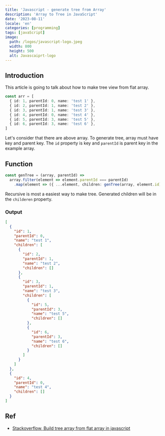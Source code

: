 ```yaml
---
title: 'Javascript - generate tree from Array'
description: 'Array to Tree in JavaScript'
date: '2023-08-11'
locale: 'en'
categories: [programming]
tags: [javaScript]
image:
  path: /logos/javascript-logo.jpeg
  width: 800
  height: 500
  alt: Javascaiprt-logo 
---
```

## Introduction
This article is going to talk about how to make tree view from flat array.
```ts
const arr = [
  { id: 1, parentId: 0, name: 'test 1' },
  { id: 2, parentId: 1, name: 'test 2' },
  { id: 3, parentId: 1, name: 'test 3' },
  { id: 4, parentId: 0, name: 'test 4' },
  { id: 5, parentId: 3, name: 'test 5' },
  { id: 6, parentId: 3, name: 'test 6' },
] 
```
Let's consider that there are above array.
To generate tree, array must have key and parent key.
The `id` property is key and `parentId` is parent key in the example array.

## Function
```ts
const genTree = (array, parentId) =>
  array.filter(element => element.parentId === parentId)
    .map(element => ({ ...element, children: genTree(array, element.id)}));
```
Recursive is most a easiest way to make tree.
Generated children will be in the `childeren` property.

### Output
```json
[
  {
    "id": 1,
    "parentId": 0,
    "name": "test 1",
    "children": [
      {
        "id": 2,
        "parentId": 1,
        "name": "test 2",
        "children": []
      },
      {
        "id": 3,
        "parentId": 1,
        "name": "test 3",
        "children": [
          {
            "id": 5,
            "parentId": 3,
            "name": "test 5",
            "children": []
          },
          {
            "id": 6,
            "parentId": 3,
            "name": "test 6",
            "children": []
          }
        ]
      }
    ]
  },
  {
    "id": 4,
    "parentId": 0,
    "name": "test 4",
    "children": []
  }
]
```

## Ref
- [Stackoverflow, Build tree array from flat array in javascript](https://stackoverflow.com/questions/18017869/build-tree-array-from-flat-array-in-javascript)

